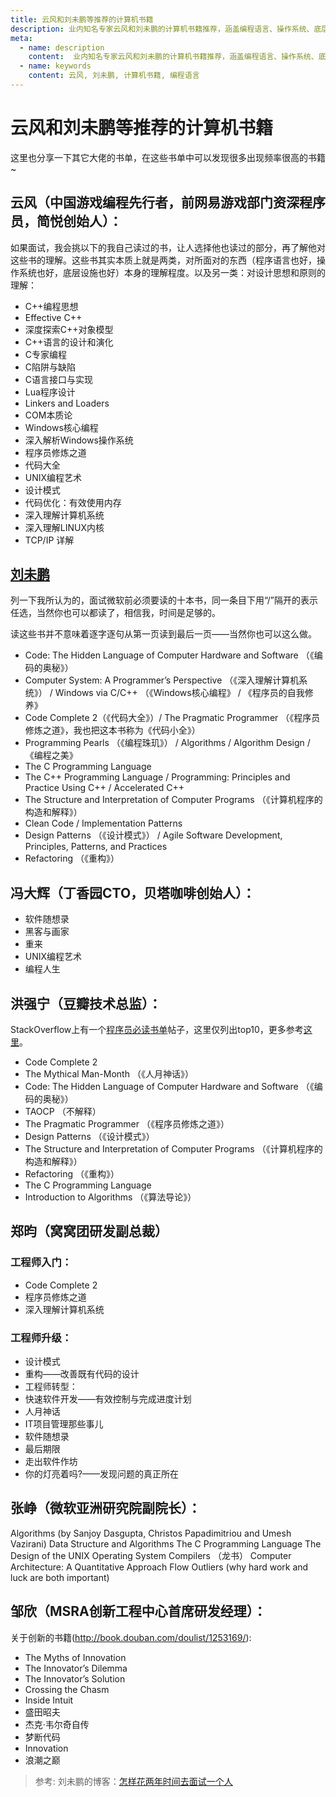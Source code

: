 ```yaml
---
title: 云风和刘未鹏等推荐的计算机书籍
description: 业内知名专家云风和刘未鹏的计算机书籍推荐，涵盖编程语言、操作系统、底层设施、设计思想和原则。
meta:
  - name: description
    content:  业内知名专家云风和刘未鹏的计算机书籍推荐，涵盖编程语言、操作系统、底层设施、设计思想和原则。
  - name: keywords
    content: 云风, 刘未鹏, 计算机书籍, 编程语言
---
```


# 云风和刘未鹏等推荐的计算机书籍

这里也分享一下其它大佬的书单，在这些书单中可以发现很多出现频率很高的书籍~

## 云风（中国游戏编程先行者，前网易游戏部门资深程序员，简悦创始人）：

如果面试，我会挑以下的我自己读过的书，让人选择他也读过的部分，再了解他对这些书的理解。这些书其实本质上就是两类，对所面对的东西（程序语言也好，操作系统也好，底层设施也好）本身的理解程度。以及另一类：对设计思想和原则的理解：

* C++编程思想
* Effective C++
* 深度探索C++对象模型
* C++语言的设计和演化
* C专家编程
* C陷阱与缺陷
* C语言接口与实现
* Lua程序设计
* Linkers and Loaders
* COM本质论
* Windows核心编程
* 深入解析Windows操作系统
* 程序员修炼之道
* 代码大全
* UNIX编程艺术
* 设计模式
* 代码优化：有效使用内存
* 深入理解计算机系统
* 深入理解LINUX内核
* TCP/IP 详解

## [刘未鹏](http://mindhacks.cn/)

列一下我所认为的，面试微软前必须要读的十本书，同一条目下用“/”隔开的表示任选，当然你也可以都读了，相信我，时间是足够的。

读这些书并不意味着逐字逐句从第一页读到最后一页——当然你也可以这么做。

* Code: The Hidden Language of Computer Hardware and Software （《编码的奥秘》）
* Computer System: A Programmer’s Perspective （《深入理解计算机系统》） / Windows via C/C++ （《Windows核心编程》 / 《程序员的自我修养》
* Code Complete 2（《代码大全》）/ The Pragmatic Programmer （《程序员修炼之道》，我也把这本书称为《代码小全》）
* Programming Pearls （《编程珠玑》） / Algorithms / Algorithm Design / 《编程之美》
* The C Programming Language
* The C++ Programming Language / Programming: Principles and Practice Using C++ / Accelerated C++
* The Structure and Interpretation of Computer Programs （《计算机程序的构造和解释》）
* Clean Code / Implementation Patterns
* Design Patterns （《设计模式》） / Agile Software Development, Principles, Patterns, and Practices
* Refactoring （《重构》）

## 冯大辉（丁香园CTO，贝塔咖啡创始人）：

* 软件随想录
* 黑客与画家
* 重来
* UNIX编程艺术
* 编程人生

## 洪强宁（豆瓣技术总监）：

StackOverflow上有一个[程序员必读书单](https://stackoverflow.com/questions/1711/what-is-the-single-most-influential-book-every-programmer-should-read)帖子，这里仅列出top10，更多参考[这里](https://www.douban.com/doulist/995723/)。

* Code Complete 2
* The Mythical Man-Month （《人月神话》）
* Code: The Hidden Language of Computer Hardware and Software （《编码的奥秘》）
* TAOCP （不解释）
* The Pragmatic Programmer （《程序员修炼之道》）
* Design Patterns （《设计模式》）
* The Structure and Interpretation of Computer Programs （《计算机程序的构造和解释》）
* Refactoring （《重构》）
* The C Programming Language
* Introduction to Algorithms （《算法导论》）

## 郑昀（窝窝团研发副总裁）

### 工程师入门：
* Code Complete 2
* 程序员修炼之道
* 深入理解计算机系统
### 工程师升级：
* 设计模式
* 重构——改善既有代码的设计
* 工程师转型：
* 快速软件开发——有效控制与完成进度计划
* 人月神话
* IT项目管理那些事儿
* 软件随想录
* 最后期限
* 走出软件作坊
* 你的灯亮着吗?——发现问题的真正所在

## 张峥（微软亚洲研究院副院长）：

Algorithms (by Sanjoy Dasgupta, Christos Papadimitriou and Umesh Vazirani)
Data Structure and Algorithms
The C Programming Language
The Design of the UNIX Operating System
Compilers （龙书）
Computer Architecture: A Quantitative Approach
Flow
Outliers (why hard work and luck are both important)


## 邹欣（MSRA创新工程中心首席研发经理）：

关于创新的书籍(http://book.douban.com/doulist/1253169/):

* The Myths of Innovation
* The Innovator’s Dilemma
* The Innovator’s Solution
* Crossing the Chasm
* Inside Intuit
* 盛田昭夫
* 杰克·韦尔奇自传
* 梦断代码
* Innovation
* 浪潮之巅

> 参考: 刘未鹏的博客：[怎样花两年时间去面试一个人](http://mindhacks.cn/2011/11/04/how-to-interview-a-person-for-two-years/)